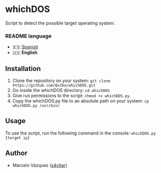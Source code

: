 # whichDOS
Script to detect the possible target operating system.

### README language
* 🇪🇸 [Spanish](./README.md)
* 🇺🇸 **English**

## Installation
1. Clone the repository on your system:
`git clone https://github.com/Qv1ko/whichDOS.git`
2. Go inside the whichDOS directory:
`cd whichDOS`
3. Give run permissions to the script:
`chmod +x whichDOS.py`.
4. Copy the whichDOS.py file to an absolute path on your system:
`cp whichDOS.py /usr/bin/`

## Usage
To use the script, run the following command in the console:
`whichDOS.py {target ip}`

## Author
* Marcelo Vázquez ([s4vitar](https://github.com/s4vitar))